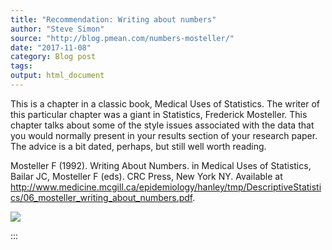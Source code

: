 ```yaml
---
title: "Recommendation: Writing about numbers"
author: "Steve Simon"
source: "http://blog.pmean.com/numbers-mosteller/"
date: "2017-11-08"
category: Blog post
tags: 
output: html_document
---
```


This is a chapter in a classic book, Medical Uses of Statistics. The
writer of this particular chapter was a giant in Statistics, Frederick
Mosteller. This chapter talks about some of the style issues associated
with the data that you would normally present in your results section of
your research paper. The advice is a bit dated, perhaps, but still well
worth reading.

<!---More--->

Mosteller F (1992). Writing About Numbers. in Medical Uses of
Statistics, Bailar JC, Mosteller F (eds). CRC Press, New York NY.
Available at
<http://www.medicine.mcgill.ca/epidemiology/hanley/tmp/DescriptiveStatistics/06_mosteller_writing_about_numbers.pdf>.

![](../../images/numbers-mosteller01.png)


:::


